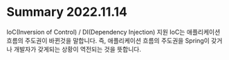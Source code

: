 # Summary 2022.11.14

IoC(Inversion of Control) / DI(Dependency Injection) 지원
IoC는 애플리케이션 흐름의 주도권이 바뀐것을 말합니다. 
즉, 애플리케이션 흐름의 주도권을 Spring이 갖거나 개발자가 갖게되는 상황이 역전되는 것을 뜻합니다.

